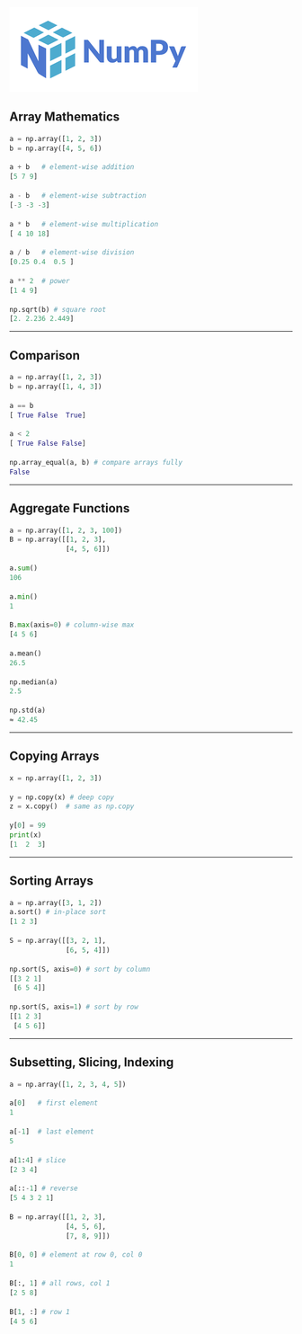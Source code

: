 
<img src="images/numpy1.png" />

## Array Mathematics

```python
a = np.array([1, 2, 3])
b = np.array([4, 5, 6])

a + b   # element-wise addition
[5 7 9]

a - b   # element-wise subtraction
[-3 -3 -3]

a * b   # element-wise multiplication
[ 4 10 18]

a / b   # element-wise division
[0.25 0.4  0.5 ]

a ** 2  # power
[1 4 9]

np.sqrt(b) # square root
[2. 2.236 2.449]
```

---

## Comparison

```python
a = np.array([1, 2, 3])
b = np.array([1, 4, 3])

a == b
[ True False  True]

a < 2
[ True False False]

np.array_equal(a, b) # compare arrays fully
False
```

---

## Aggregate Functions

```python
a = np.array([1, 2, 3, 100])
B = np.array([[1, 2, 3],
              [4, 5, 6]])

a.sum()
106

a.min()
1

B.max(axis=0) # column-wise max
[4 5 6]

a.mean()
26.5

np.median(a)
2.5

np.std(a)
≈ 42.45

```

---

## Copying Arrays

```python
x = np.array([1, 2, 3])

y = np.copy(x) # deep copy
z = x.copy()  # same as np.copy

y[0] = 99
print(x)
[1  2  3]   
```

---

## Sorting Arrays

```python
a = np.array([3, 1, 2])
a.sort() # in-place sort
[1 2 3]

S = np.array([[3, 2, 1],
              [6, 5, 4]])

np.sort(S, axis=0) # sort by column
[[3 2 1]
 [6 5 4]]

np.sort(S, axis=1) # sort by row
[[1 2 3]
 [4 5 6]]
```

---

## Subsetting, Slicing, Indexing

```python
a = np.array([1, 2, 3, 4, 5])

a[0]   # first element
1

a[-1]  # last element
5

a[1:4] # slice
[2 3 4]

a[::-1] # reverse
[5 4 3 2 1]

B = np.array([[1, 2, 3],
              [4, 5, 6],
              [7, 8, 9]])

B[0, 0] # element at row 0, col 0
1

B[:, 1] # all rows, col 1
[2 5 8]

B[1, :] # row 1
[4 5 6]
```
